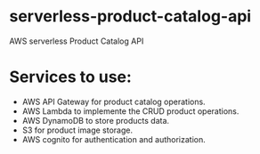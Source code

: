 # serverless-product-catalog-api
AWS serverless Product Catalog API

# Services to use:

* AWS API Gateway for product catalog operations.
* AWS Lambda to implemente the CRUD product operations.
* AWS DynamoDB to store products data.
* S3 for product image storage.
* AWS cognito for authentication and authorization.
